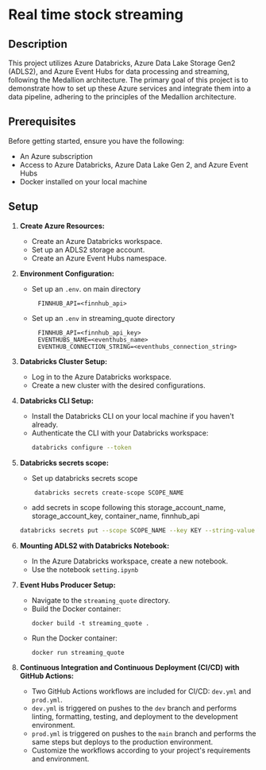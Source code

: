 # Real time stock streaming

## Description

This project utilizes Azure Databricks, Azure Data Lake Storage Gen2 (ADLS2), and Azure Event Hubs for data processing and streaming, following the Medallion architecture. The primary goal of this project is to demonstrate how to set up these Azure services and integrate them into a data pipeline, adhering to the principles of the Medallion architecture.


## Prerequisites

Before getting started, ensure you have the following:

- An Azure subscription
- Access to Azure Databricks, Azure Data Lake Gen 2, and Azure Event Hubs
- Docker installed on your local machine

## Setup

1. **Create Azure Resources:**
   - Create an Azure Databricks workspace.
   - Set up an ADLS2 storage account.
   - Create an Azure Event Hubs namespace.

2. **Environment Configuration:**
   - Set up an `.env`. on main directory
   ```env
        FINNHUB_API=<finnhub_api>
   ```
   - Set up an `.env` in streaming_quote directory 
   ```env 
        FINNHUB_API=<finnhub_api_key>
        EVENTHUBS_NAME=<eventhubs_name>
        EVENTHUB_CONNECTION_STRING=<eventhubs_connection_string>
   ```
3. **Databricks Cluster Setup:**
   - Log in to the Azure Databricks workspace.
   - Create a new cluster with the desired configurations.

4. **Databricks CLI Setup:**
   - Install the Databricks CLI on your local machine if you haven't already.
   - Authenticate the CLI with your Databricks workspace:
     ```bash
     databricks configure --token
     ```
5. **Databricks secrets scope:**
    - Set up databricks secrets scope 
    ```bash 
        databricks secrets create-scope SCOPE_NAME
    ```
    - add secrets in scope following this storage_account_name, storage_account_key, container_name, finnhub_api
    ```bash 
    databricks secrets put --scope SCOPE_NAME --key KEY --string-value VALUE

    ```

6. **Mounting ADLS2 with Databricks Notebook:**
   - In the Azure Databricks workspace, create a new notebook.
   - Use the notebook `setting.ipynb`

7. **Event Hubs Producer Setup:**
   - Navigate to the `streaming_quote` directory.
   - Build the Docker container:
     ```
     docker build -t streaming_quote .
     ```
   - Run the Docker container:
     ```
     docker run streaming_quote
     ```
8. **Continuous Integration and Continuous Deployment (CI/CD) with GitHub Actions:**
   - Two GitHub Actions workflows are included for CI/CD: `dev.yml` and `prod.yml`.
   - `dev.yml` is triggered on pushes to the `dev` branch and performs linting, formatting, testing, and deployment to the development environment.
   - `prod.yml` is triggered on pushes to the `main` branch and performs the same steps but deploys to the production environment.
   - Customize the workflows according to your project's requirements and environment.




